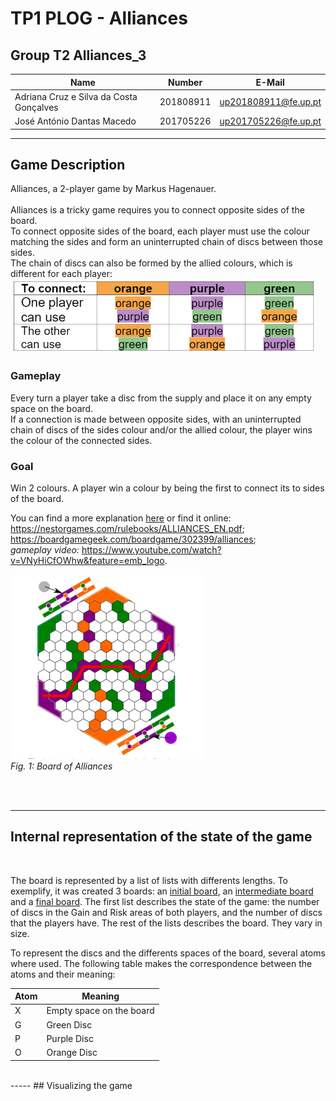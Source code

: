 # TP1 PLOG - Alliances

## Group T2 Alliances_3

| Name                                      | Number    | E-Mail               |
| ----------------------------------------- | --------- | -------------------- |
| Adriana Cruz e Silva da Costa Gonçalves   | 201808911 | up201808911@fe.up.pt |
| José António Dantas Macedo                | 201705226 | up201705226@fe.up.pt |

---

## Game Description
Alliances, a 2-player game by Markus Hagenauer.
<br>
<br>
Alliances is a tricky game requires you to connect opposite sides of
the board.
<br>
To connect opposite sides of the board, 
each player must use the colour matching the sides and form an
uninterrupted chain of discs between those sides.
<br>
The chain of discs can also be formed by the allied colours, which is different for each player:
![ ](./images/allied_colours.png)


### Gameplay
Every turn a player take a disc from the supply and place it on any empty space on the board. <br>
If a connection is made between opposite sides,
with an uninterrupted chain of discs of the sides colour and/or the allied colour,
the player wins the colour of the connected sides.

### Goal
Win 2 colours. A player win a colour by being the first to connect its to sides of the board.

You can find a more explanation
[here](./pdf/ALLIANCES_EN.pdf)
or find it online: 
<br>
https://nestorgames.com/rulebooks/ALLIANCES_EN.pdf;
<br>
https://boardgamegeek.com/boardgame/302399/alliances;
<br>
*gameplay video:*
https://www.youtube.com/watch?v=VNyHiCfOWhw&feature=emb_logo.
<br>

![Board](./images/board.png)
<br>
*Fig. 1: Board of Alliances*

<br>
<br>

----
## Internal representation of the state of the game
<br>

The board is represented by a list of lists with differents lengths. To exemplify, it was created 3 boards:
an [initial board](./boards/InitialBoard.pl), 
an [intermediate board](./boards/InterBoard.pl)
and a [final board](./boards/finalBoard.pl). 
The first list describes the state of the game: the number of discs in the Gain and Risk areas of both players, and the number of discs that the players have. The rest of the lists describes the board. They vary in size.

To represent the discs and the differents spaces of the board, several atoms where used. The following table makes the correspondence between the atoms and their meaning:

| Atom | Meaning                         |
| ---- | ------------------------------- |
|  X   | Empty space on the board        |
|  G   | Green Disc                      |
|  P   | Purple Disc                     |
|  O   | Orange Disc                     |

<br>
-----
## Visualizing the game


<br>
<br>
